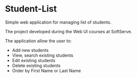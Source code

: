 # Student-List
Simple web application for managing list of students.

The project developed during the Web UI courses at SoftServe.

The application allow the user to:

- Add new students
- View, search existing students
- Edit existing students
- Delete existing students
- Order by First Name or Last Name
